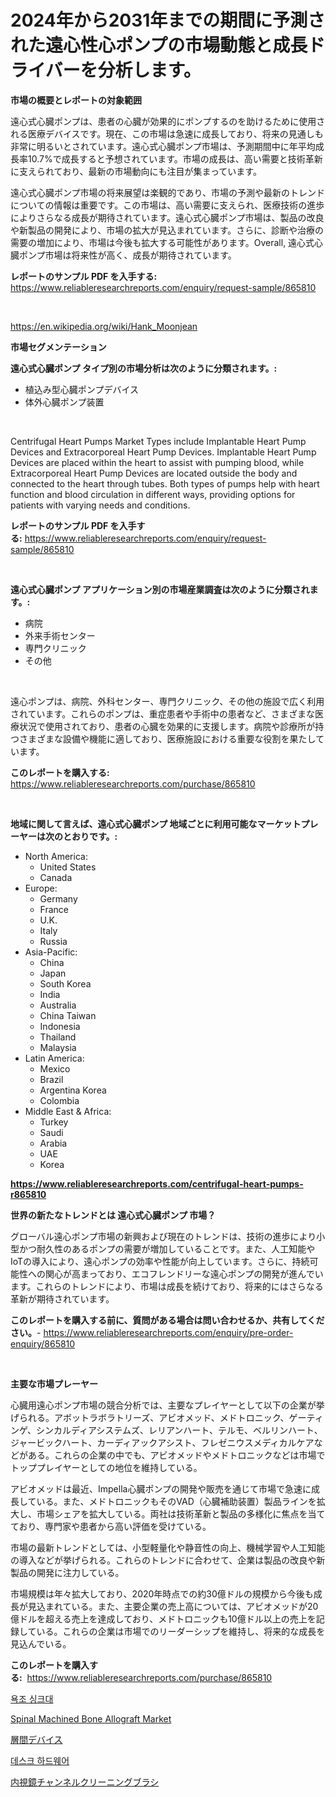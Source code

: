<p><h1>2024年から2031年までの期間に予測された遠心性心ポンプの市場動態と成長ドライバーを分析します。</h1></p><p><strong>市場の概要とレポートの対象範囲</strong></p>
<p><p>遠心式心臓ポンプは、患者の心臓が効果的にポンプするのを助けるために使用される医療デバイスです。現在、この市場は急速に成長しており、将来の見通しも非常に明るいとされています。遠心式心臓ポンプ市場は、予測期間中に年平均成長率10.7%で成長すると予想されています。市場の成長は、高い需要と技術革新に支えられており、最新の市場動向にも注目が集まっています。</p><p>遠心式心臓ポンプ市場の将来展望は楽観的であり、市場の予測や最新のトレンドについての情報は重要です。この市場は、高い需要に支えられ、医療技術の進歩によりさらなる成長が期待されています。遠心式心臓ポンプ市場は、製品の改良や新製品の開発により、市場の拡大が見込まれています。さらに、診断や治療の需要の増加により、市場は今後も拡大する可能性があります。Overall, 遠心式心臓ポンプ市場は将来性が高く、成長が期待されています。</p></p>
<p><strong>レポートのサンプル PDF を入手する:</strong> <a href="https://www.reliableresearchreports.com/enquiry/request-sample/865810">https://www.reliableresearchreports.com/enquiry/request-sample/865810</a></p>
<p>&nbsp;</p>
<p><a href="https://en.wikipedia.org/wiki/Hank_Moonjean">https://en.wikipedia.org/wiki/Hank_Moonjean</a></p>
<p><strong>市場セグメンテーション</strong></p>
<p><strong>遠心式心臓ポンプ タイプ別の市場分析は次のように分類されます。:</strong></p>
<p><ul><li>植込み型心臓ポンプデバイス</li><li>体外心臓ポンプ装置</li></ul></p>
<p>&nbsp;</p>
<p><p>Centrifugal Heart Pumps Market Types include Implantable Heart Pump Devices and Extracorporeal Heart Pump Devices. Implantable Heart Pump Devices are placed within the heart to assist with pumping blood, while Extracorporeal Heart Pump Devices are located outside the body and connected to the heart through tubes. Both types of pumps help with heart function and blood circulation in different ways, providing options for patients with varying needs and conditions.</p></p>
<p><strong>レポートのサンプル PDF を入手する:</strong>&nbsp;<a href="https://www.reliableresearchreports.com/enquiry/request-sample/865810">https://www.reliableresearchreports.com/enquiry/request-sample/865810</a></p>
<p>&nbsp;</p>
<p><strong> 遠心式心臓ポンプ アプリケーション別の市場産業調査は次のように分類されます。:</strong></p>
<p><ul><li>病院</li><li>外来手術センター</li><li>専門クリニック</li><li>その他</li></ul></p>
<p>&nbsp;</p>
<p><p>遠心ポンプは、病院、外科センター、専門クリニック、その他の施設で広く利用されています。これらのポンプは、重症患者や手術中の患者など、さまざまな医療状況で使用されており、患者の心臓を効果的に支援します。病院や診療所が持つさまざまな設備や機能に適しており、医療施設における重要な役割を果たしています。</p></p>
<p><strong>このレポートを購入する:</strong>&nbsp; <a href="https://www.reliableresearchreports.com/purchase/865810">https://www.reliableresearchreports.com/purchase/865810</a></p>
<p>&nbsp;</p>
<p><strong>地域に関して言えば、遠心式心臓ポンプ 地域ごとに利用可能なマーケットプレーヤーは次のとおりです。:</strong></p>
<p><ul>
    <li>
        North America:
        <ul>
            <li>United States</li>
            <li>Canada</li>
        </ul>
    </li>
    <li>
        Europe:
        <ul>
            <li>Germany</li>
            <li>France</li>
            <li>U.K.</li>
            <li>Italy</li>
            <li>Russia</li>
        </ul>
    </li>
    <li>
        Asia-Pacific:
        <ul>
            <li>China</li>
            <li>Japan</li>
            <li>South Korea</li>
            <li>India</li>
            <li>Australia</li>
            <li>China Taiwan</li>
            <li>Indonesia</li>
            <li>Thailand</li>
            <li>Malaysia</li>
        </ul>
    </li>
    <li>
        Latin America:
        <ul>
            <li>Mexico</li>
            <li>Brazil</li>
            <li>Argentina Korea</li>
            <li>Colombia</li>
        </ul>
    </li>
    <li>
        Middle East & Africa:
        <ul>
            <li>Turkey</li>
            <li>Saudi</li>
            <li>Arabia</li>
            <li>UAE</li>
            <li>Korea</li>
        </ul>
    </li>
    </ul></p>
<p><strong><a href="https://www.reliableresearchreports.com/centrifugal-heart-pumps-r865810">https://www.reliableresearchreports.com/centrifugal-heart-pumps-r865810</a></strong>&nbsp;</p>
<p><strong>世界の新たなトレンドとは 遠心式心臓ポンプ 市場？</strong></p>
<p><p>グローバル遠心ポンプ市場の新興および現在のトレンドは、技術の進歩により小型かつ耐久性のあるポンプの需要が増加していることです。また、人工知能やIoTの導入により、遠心ポンプの効率や性能が向上しています。さらに、持続可能性への関心が高まっており、エコフレンドリーな遠心ポンプの開発が進んでいます。これらのトレンドにより、市場は成長を続けており、将来的にはさらなる革新が期待されています。</p></p>
<p><strong>このレポートを購入する前に、質問がある場合は問い合わせるか、共有してください。</strong>- <a href="https://www.reliableresearchreports.com/enquiry/pre-order-enquiry/865810">https://www.reliableresearchreports.com/enquiry/pre-order-enquiry/865810</a></p>
<p>&nbsp;</p>
<p><strong>主要な市場プレーヤー</strong></p>
<p><p>心臓用遠心ポンプ市場の競合分析では、主要なプレイヤーとして以下の企業が挙げられる。アボットラボラトリーズ、アビオメッド、メドトロニック、ゲーティンゲ、シンカルディアシステムズ、レリアンハート、テルモ、ベルリンハート、ジャービックハート、カーディアックアシスト、フレゼニウスメディカルケアなどがある。これらの企業の中でも、アビオメッドやメドトロニックなどは市場でトッププレイヤーとしての地位を維持している。</p><p>アビオメッドは最近、Impella心臓ポンプの開発や販売を通じて市場で急速に成長している。また、メドトロニックもそのVAD（心臓補助装置）製品ラインを拡大し、市場シェアを拡大している。両社は技術革新と製品の多様化に焦点を当てており、専門家や患者から高い評価を受けている。</p><p>市場の最新トレンドとしては、小型軽量化や静音性の向上、機械学習や人工知能の導入などが挙げられる。これらのトレンドに合わせて、企業は製品の改良や新製品の開発に注力している。</p><p>市場規模は年々拡大しており、2020年時点での約30億ドルの規模から今後も成長が見込まれている。また、主要企業の売上高については、アビオメッドが20億ドルを超える売上を達成しており、メドトロニックも10億ドル以上の売上を記録している。これらの企業は市場でのリーダーシップを維持し、将来的な成長を見込んでいる。</p></p>
<p><strong>このレポートを購入する:</strong>&nbsp;&nbsp;<a href="https://www.reliableresearchreports.com/purchase/865810">https://www.reliableresearchreports.com/purchase/865810</a></p>
<p><p><a href="https://github.com/LuckeyCorbin/Market-Research-Report-List-1/blob/main/6637587182068.md">욕조 싱크대</a></p><p><a href="https://github.com/mooaaztarek/Market-Research-Report-List-1/blob/main/spinal-machined-bone-allograft-market.md">Spinal Machined Bone Allograft Market</a></p><p><a href="https://github.com/DanykaKilback/Market-Research-Report-List-2/blob/main/6461055125551.md">層間デバイス</a></p><p><a href="https://github.com/shampaakter36/Market-Research-Report-List-1/blob/main/8240876182067.md">데스크 하드웨어</a></p><p><a href="https://github.com/RandallRunte2023/Market-Research-Report-List-2/blob/main/9059069125550.md">内視鏡チャンネルクリーニングブラシ</a></p></p>